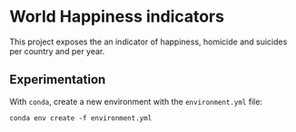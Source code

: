 # World Happiness indicators

This project exposes the an indicator of happiness, homicide and suicides per country and per year.

## Experimentation

With `conda`, create a new environment with the `environment.yml` file:

```
conda env create -f environment.yml
```